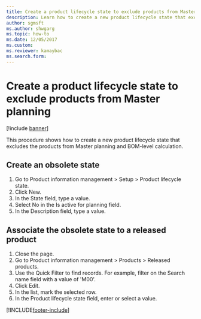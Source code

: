 ```yaml
--- 
title: Create a product lifecycle state to exclude products from Master planning
description: Learn how to create a new product lifecycle state that excludes the products from Master planning and BOM-level calculation. 
author: sgmsft
ms.author: shwgarg
ms.topic: how-to
ms.date: 12/05/2017
ms.custom: 
ms.reviewer: kamaybac   
ms.search.form:  
---
```


# Create a product lifecycle state to exclude products from Master planning

[!include [banner](../../includes/banner.md)]

This procedure shows how to create a new product lifecycle state that excludes the products from Master planning and BOM-level calculation.


## Create an obsolete state
1. Go to Product information management > Setup > Product lifecycle state.
2. Click New.
3. In the State field, type a value.
4. Select No in the Is active for planning field.
5. In the Description field, type a value.

## Associate the obsolete state to a released product
1. Close the page.
2. Go to Product information management > Products > Released products.
3. Use the Quick Filter to find records. For example, filter on the Search name field with a value of 'M00'.
4. Click Edit.
5. In the list, mark the selected row.
6. In the Product lifecycle state field, enter or select a value.



[!INCLUDE[footer-include](../../../includes/footer-banner.md)]